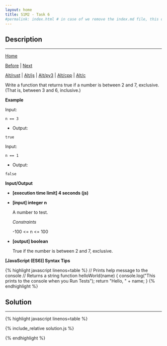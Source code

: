 ```yaml
---
layout: home
title: S1M2 - Task 6
#permalink: index.html # in case of we remove the index.md file, this doc will be the index page
---
```


<div class="row">
<div class="columnStmt" markdown="1">

##  Description
------

[Home](../README.md)

[Before](../S1M2_Task_5/README.md) | [Next](../S1M2_Task_7/README.md)

[Alt/rust](./Alt_rust/README.md) | [Alt/js](./Alt_js/README.html) | [Alt/py3](./Alt_py3/README.md) | [Alt/cpp](./Alt_cpp/README.md) | [Alt/c](./Alt_c/README.md)

Write a function that returns true if a number is between 2 and 7, exclusive. (That is, between 3 and 6, inclusive.)

**Example**

Input:
```
n == 3
```
-   Output:
```
true
```
Input:
```
n == 1
```
-   Output:
```
false
```

**Input/Output**

* **[execution time limit] 4 seconds (js)**

* **[input] integer n**

    A number to test.

    *Constraints*

    -100 <= n <= 100

* **[output] boolean**

    True if the number is between 2 and 7, exclusive.

**[JavaScript (ES6)] Syntax Tips**

{% highlight javascript linenos=table %}
// Prints help message to the console
// Returns a string
function helloWorld(name) {
    console.log("This prints to the console when you Run Tests");
    return "Hello, " + name;
}
{% endhighlight %}

</div>
<div class="columnSol" markdown="1">

## Solution
------

{% highlight javascript linenos=table %}

{% include_relative solution.js %}

{% endhighlight %}

</div>
</div>